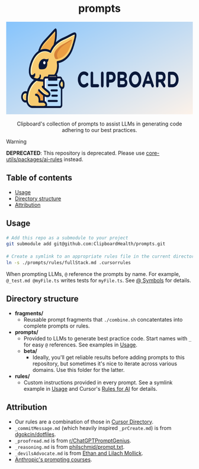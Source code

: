 <h1 align="center">prompts</h1>
<p align="center">
  <a href="https://www.clipboardworks.com/"><img alt="Clipboard logo." height="250px" src="./static/combomark.png"></a>
</p>
<p align="center">
  Clipboard's collection of prompts to assist LLMs in generating code adhering to our best practices.
</p>

> [!WARNING]
> **DEPRECATED**: This repository is deprecated. Please use [core-utils/packages/ai-rules](https://github.com/ClipboardHealth/core-utils/tree/main/packages/ai-rules) instead.

## Table of contents <!-- omit from toc -->

- [Usage](#usage)
- [Directory structure](#directory-structure)
- [Attribution](#attribution)

## Usage

```bash
# Add this repo as a submodule to your project
git submodule add git@github.com:ClipboardHealth/prompts.git

# Create a symlink to an appropriate rules file in the current directory
ln -s ./prompts/rules/fullStack.md .cursorrules
```

When prompting LLMs, `@` reference the prompts by name. For example, `@_test.md @myFile.ts` writes tests for `myFile.ts`. See [@ Symbols](https://docs.cursor.com/context/@-symbols/basic) for details.

## Directory structure

- **fragments/**
  - Reusable prompt fragments that `./combine.sh` concatentates into complete prompts or rules.
- **prompts/**
  - Provided to LLMs to generate best practice code. Start names with `_` for easy `@` references. See examples in [Usage](#usage).
  - **beta/**
    - Ideally, you'll get reliable results before adding prompts to this repository, but sometimes it's nice to iterate across various domains. Use this folder for the latter.
- **rules/**
  - Custom instructions provided in every prompt. See a symlink example in [Usage](#usage) and Cursor's [Rules for AI](https://docs.cursor.com/context/rules-for-ai) for details.

## Attribution

- Our rules are a combination of those in [Cursor Directory](https://cursor.directory/).
- `_commitMessage.md` (which heavily inspired `_prCreate.md`) is from [dgokcin/dotfiles](https://github.com/dgokcin/dotfiles/blob/main/ai-stuff/cursor/prompts/create-commit/system.md).
- `_proofread.md` is from [r/ChatGPTPromptGenius](https://www.reddit.com/r/ChatGPTPromptGenius/comments/1bq212c/3_chatgpt_megaprompts_i_use_daily_to_save_tons_of/).
- `_reasoning.md` is from [philschmid/prompt.txt](https://gist.github.com/philschmid/34747bf5bc8280f3a5f10f5fd8d1cd4b).
- `_devilsAdvocate.md` is from [Ethan and Lilach Mollick](https://www.moreusefulthings.com/student-exercises).
- [Anthropic's prompting courses](https://github.com/anthropics/courses).
